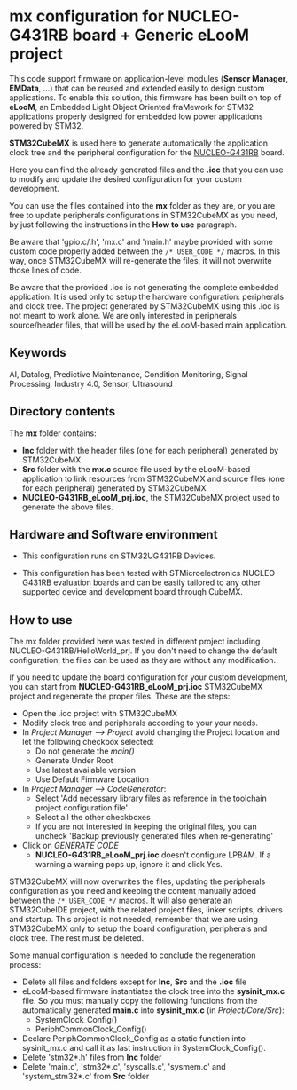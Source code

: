 # __mx configuration for NUCLEO-G431RB board + Generic eLooM project__

This code support firmware on application-level modules (**Sensor Manager**, **EMData**, …) that can be reused and extended easily to design custom applications.
To enable this solution, this firmware has been built on top of **eLooM**, an Embedded Light Object Oriented fraMework for STM32 applications properly designed for embedded low power applications powered by STM32.

**STM32CubeMX** is used here to generate automatically the application clock tree and the peripheral configuration for the [NUCLEO-G431RB](https://www.st.com/en/evaluation-tools/nucleo-G431RB.html) board.

Here you can find the already generated files and the **.ioc** that you can use to modify and update the desired configuration for your custom development.

You can use the files contained into the **mx** folder as they are, or you are free to update peripherals configurations in STM32CubeMX as you need, by just following the instructions in the **How to use** paragraph.

Be aware that 'gpio.c/.h', 'mx.c' and 'main.h' maybe provided with some custom code properly added between the `/* USER_CODE */` macros.
In this way, once STM32CubeMX will re-generate the files, it will not overwrite those lines of code.

Be aware that the provided .ioc is not generating the complete embedded application. It is used only to setup the hardware configuration: peripherals and clock tree. The project generated by STM32CubeMX using this .ioc is not meant to work alone. We are only interested in peripherals source/header files, that will be used by the eLooM-based main application.


## __Keywords__

AI, Datalog, Predictive Maintenance, Condition Monitoring, Signal Processing, Industry 4.0, Sensor, Ultrasound


## __Directory contents__

The **mx** folder contains:
 - **Inc** folder with the header files (one for each peripheral) generated by STM32CubeMX
 - **Src** folder with the **mx.c** source file used by the eLooM-based application to link resources from STM32CubeMX and source files (one for each peripheral) generated by STM32CubeMX
 - **NUCLEO-G431RB_eLooM_prj.ioc**, the STM32CubeMX project used to generate the above files.


## __Hardware and Software environment__

- This configuration runs on STM32UG431RB Devices.

- This configuration has been tested with STMicroelectronics NUCLEO-G431RB evaluation boards and can be easily tailored to any other supported device and development board through CubeMX.


## __How to use__

The mx folder provided here was tested in different project including NUCLEO-G431RB/HelloWorld_prj. If you don't need to change the default configuration, the files can be used as they are without any modification.

If you need to update the board configuration for your custom development, you can start from **NUCLEO-G431RB_eLooM_prj.ioc** STM32CubeMX project and regenerate the proper files. These are the steps:
- Open the .ioc project with STM32CubeMX
- Modify clock tree and peripherals according to your your needs.
- In _Project Manager --> Project_ avoid changing the Project location and let the following checkbox selected:
  - Do not generate the _main()_
  - Generate Under Root
  - Use latest available version
  - Use Default Firmware Location
- In _Project Manager --> CodeGenerator_:
  - Select 'Add necessary library files as reference in the toolchain project configuration file'
  - Select all the other checkboxes
  - If you are not interested in keeping the original files, you can uncheck 'Backup previously generated files when re-generating'
- Click on _GENERATE CODE_
  - **NUCLEO-G431RB_eLooM_prj.ioc** doesn't configure LPBAM. If a warning a warning pops up, ignore it and click Yes.

STM32CubeMX will now overwrites the files, updating the peripherals configuration as you need and keeping the content manually added between the `/* USER_CODE */` macros.
It will also generate an STM32CubeIDE project, with the related project files, linker scripts, drivers and startup. This project is not needed, remember that we are using STM32CubeMX only to setup the board configuration, peripherals and clock tree. The rest must be deleted.

Some manual configuration is needed to conclude the regeneration process:
- Delete all files and folders except for **Inc**, **Src** and the **.ioc** file
- eLooM-based firmware instantiates the clock tree into the **sysinit_mx.c** file. So you must manually copy the following functions from the automatically generated **main.c** into **sysinit_mx.c** (in _Project/Core/Src_):
  - SystemClock_Config()
  - PeriphCommonClock_Config()
- Declare PeriphCommonClock_Config as a static function into sysinit_mx.c and call it as last instruction in SystemClock_Config().
- Delete 'stm32*.h' files from **Inc** folder
- Delete 'main.c', 'stm32*.c', 'syscalls.c', 'sysmem.c' and 'system_stm32*.c' from **Src** folder

